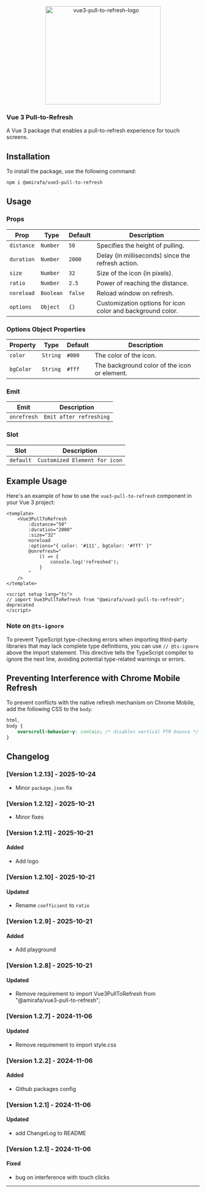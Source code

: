 <p align="center">
  <a href='https://postimages.org/' target='_blank'>
    <img 
      src='https://i.postimg.cc/PqqK5WcJ/Vue3-Pull-To-Refresh-logo.png'       
      width="300" 
      height="256"  
      border='0' 
      alt='vue3-pull-to-refresh-logo'
    />
  </a>
</p>

### Vue 3 Pull-to-Refresh

A Vue 3 package that enables a pull-to-refresh experience for touch screens.

## Installation

To install the package, use the following command:

```bash
npm i @amirafa/vue3-pull-to-refresh
```

## Usage

### Props

| Prop       | Type      | Default | Description                                                |
| ---------- | --------- | ------- | ---------------------------------------------------------- |
| `distance` | `Number`  | `50`    | Specifies the height of pulling.                           |
| `duration` | `Number`  | `2000`  | Delay (in milliseconds) since the refresh action.          |
| `size`     | `Number`  | `32`    | Size of the icon (in pixels).                              |
| `ratio`    | `Number`  | `2.5`   | Power of reaching the distance.                            |
| `noreload` | `Boolean` | `false` | Reload window on refresh.                                  |
| `options`  | `Object`  | `{}`    | Customization options for icon color and background color. |

### Options Object Properties

| Property  | Type     | Default | Description                                  |
| --------- | -------- | ------- | -------------------------------------------- |
| `color`   | `String` | `#000`  | The color of the icon.                       |
| `bgColor` | `String` | `#fff`  | The background color of the icon or element. |

### Emit

| Emit        | Description             |
| ----------- | ----------------------- |
| `onrefresh` | `Emit after refreshing` |

### Slot

| Slot      | Description                   |
| --------- | ----------------------------- |
| `default` | `Customized Element for icon` |

## Example Usage

Here's an example of how to use the `vue3-pull-to-refresh` component in your Vue 3 project:

```vue
<template>
    <Vue3PullToRefresh
        :distance="50"
        :duration="2000"
        :size="32"
        noreload
        :options="{ color: '#111', bgColor: '#fff' }"
        @onrefresh="
            () => {
                console.log('refreshed');
            }
        "
    />
</template>

<script setup lang="ts">
// import Vue3PullToRefresh from "@amirafa/vue3-pull-to-refresh"; deprecated
</script>
```

### Note on `@ts-ignore`

To prevent TypeScript type-checking errors when importing third-party libraries that may lack complete type definitions, you can use `// @ts-ignore` above the import statement. This directive tells the TypeScript compiler to ignore the next line, avoiding potential type-related warnings or errors.

## Preventing Interference with Chrome Mobile Refresh

To prevent conflicts with the native refresh mechanism on Chrome Mobile, add the following CSS to the `body`:

```css
html,
body {
    overscroll-behavior-y: contain; /* disables vertical PTR bounce */
}
```

## Changelog

### [Version 1.2.13] - 2025-10-24

-   Minor `package.json` fix

### [Version 1.2.12] - 2025-10-21

-   Minor fixes

### [Version 1.2.11] - 2025-10-21

#### Added

-   Add logo

### [Version 1.2.10] - 2025-10-21

#### Updated

-   Rename `coefficient` to `ratio`

### [Version 1.2.9] - 2025-10-21

#### Added

-   Add playground

### [Version 1.2.8] - 2025-10-21

#### Updated

-   Remove requirement to import Vue3PullToRefresh from "@amirafa/vue3-pull-to-refresh";

### [Version 1.2.7] - 2024-11-06

#### Updated

-   Remove requirement to import style.css

### [Version 1.2.2] - 2024-11-06

#### Added

-   Github packages config

### [Version 1.2.1] - 2024-11-06

#### Updated

-   add ChangeLog to README

### [Version 1.2.1] - 2024-11-06

#### Fixed

-   bug on interference with touch clicks

---
